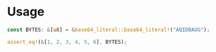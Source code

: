 # Usage
```rust
const BYTES: &[u8] = &base64_literal::base64_literal!("AQIDBAUG");

assert_eq!(&[1, 2, 3, 4, 5, 6], BYTES);
```
